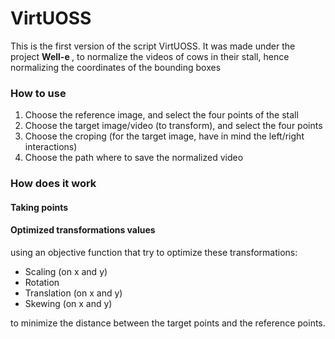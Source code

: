 # VirtUOSS

This is the first version of the script VirtUOSS.
It was made under the project <b> Well-e </b> , to normalize the videos of cows in their stall, hence normalizing the coordinates of the bounding boxes  

### How to use
<ol>
  <li>Choose the reference image, and select the four points of the stall</li>
  <li>Choose the target image/video (to transform), and select the four points</li>
  <li>Choose the croping (for the target image, have in mind the left/right interactions)</li>
  <li>Choose the path where to save the normalized video</li>
</ol>

### How does it work
#### Taking points
#### Optimized transformations values
using an objective function that try to optimize these transformations:
<ul>
  <li>Scaling (on x and y)</li>
  <li>Rotation</li>
  <li>Translation (on x and y)</li>
  <li>Skewing (on x and y)</li>
</ul>
to minimize the distance between the target points and the reference points.
